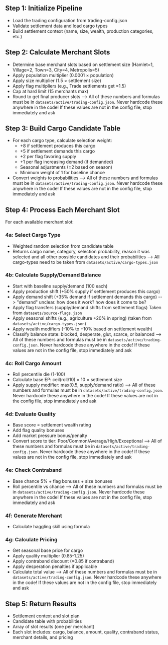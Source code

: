 
## Step 1: Initialize Pipeline
- Load the trading configuration from trading-config.json
- Validate settlement data and load cargo types
- Build settlement context (name, size, wealth, production categories, etc.)

## Step 2: Calculate Merchant Slots
- Determine base merchant slots based on settlement size (Hamlet=1, Village=2, Town=3, City=4, Metropolis=5)
- Apply population multiplier (0.0001 × population)
- Apply size multiplier (1.5 × settlement size)
- Apply flag multipliers (e.g., Trade settlements get ×1.5)
- Cap at hard limit (15 merchants max)
- Round to get final producer slots
--> All of these numbers and formulas must be in `datasets/active/trading-config.json`. Never hardcode these anywhere in the code! If these values are not in the config file, stop immediately and ask

## Step 3: Build Cargo Candidate Table
- For each cargo type, calculate selection weight:
  - +8 if settlement produces this cargo
  - +5 if settlement demands this cargo
  - +2 per flag favoring supply
  - +1 per flag increasing demand (if demanded)
  - Seasonal adjustments (±2 based on season)
  - Minimum weight of 1 for baseline chance
- Convert weights to probabilities
--> All of these numbers and formulas must be in `datasets/active/trading-config.json`. Never hardcode these anywhere in the code! If these values are not in the config file, stop immediately and ask

## Step 4: Process Each Merchant Slot
For each available merchant slot:

### 4a: Select Cargo Type
- Weighted random selection from candidate table
- Returns cargo name, category, selection probability, reason it was selected and all other possible candidates and their probabilities
--> All cargo-types need to be taken from `datasets/active/cargo-types.json`

### 4b: Calculate Supply/Demand Balance
- Start with baseline supply/demand (100 each)
- Apply production shift (+50% supply if settlement produces this cargo)
- Apply demand shift (+35% demand if settlement demands this cargo) --> "demand" unclear. how does it work? how does it come to be?
- Apply flag transfers (supply/demand shifts from settlement flags) Taken from `datasets/source-flags.json`
- Apply seasonal shifts (e.g., agriculture +20% in spring) (taken from `datasets/active/cargo-types.json`)
- Apply wealth modifiers (-10% to +10% based on settlement wealth)
- Classify balance state: blocked, desperate, glut, scarce, or balanced
--> All of these numbers and formulas must be in `datasets/active/trading-config.json`. Never hardcode these anywhere in the code! If these values are not in the config file, stop immediately and ask

### 4c: Roll Cargo Amount
- Roll percentile die (1-100)
- Calculate base EP: ceil(roll/10) × 10 × settlement size
- Apply supply modifier: max(0.5, supply/demand ratio)
--> All of these numbers and formulas must be in `datasets/active/trading-config.json`. Never hardcode these anywhere in the code! If these values are not in the config file, stop immediately and ask

### 4d: Evaluate Quality
- Base score = settlement wealth rating
- Add flag quality bonuses
- Add market pressure bonus/penalty
- Convert score to tier: Poor/Common/Average/High/Exceptional
--> All of these numbers and formulas must be in `datasets/active/trading-config.json`. Never hardcode these anywhere in the code! If these values are not in the config file, stop immediately and ask

### 4e: Check Contraband
- Base chance 5% + flag bonuses + size bonuses
- Roll percentile vs chance
--> All of these numbers and formulas must be in `datasets/active/trading-config.json`. Never hardcode these anywhere in the code! If these values are not in the config file, stop immediately and ask

### 4f: Generate Merchant
- Calculate haggling skill using formula

### 4g: Calculate Pricing
- Get seasonal base price for cargo
- Apply quality multiplier (0.85-1.25)
- Apply contraband discount (×0.85 if contraband)
- Apply desperation penalties if applicable
- Calculate total value
--> All of these numbers and formulas must be in `datasets/active/trading-config.json`. Never hardcode these anywhere in the code! If these values are not in the config file, stop immediately and ask

## Step 5: Return Results
- Settlement context and slot plan
- Candidate table with probabilities
- Array of slot results (one per merchant)
- Each slot includes: cargo, balance, amount, quality, contraband status, merchant details, and pricing
